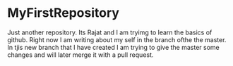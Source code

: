 # MyFirstRepository
Just another repository.
Its Rajat and I am tryimg to learn the basics of github.
Right now I am writing about my self in the branch ofthe the master.
In tjis new branch that I have created I am trying to give the master some changes and will later merge it with a pull request. 
